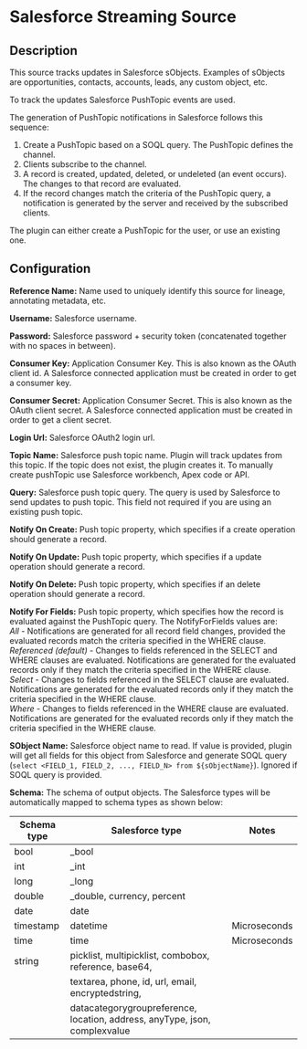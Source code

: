 # Salesforce Streaming Source


Description
-----------
This source tracks updates in Salesforce sObjects.
Examples of sObjects are opportunities, contacts, accounts, leads, any custom object, etc.

To track the updates Salesforce PushTopic events are used.

The generation of PushTopic notifications in Salesforce follows this sequence:
1. Create a PushTopic based on a SOQL query. The PushTopic defines the channel.
2. Clients subscribe to the channel.
3. A record is created, updated, deleted, or undeleted (an event occurs). The changes to that record are evaluated.
4. If the record changes match the criteria of the PushTopic query, a notification is generated by the server and received by the subscribed clients.

The plugin can either create a PushTopic for the user, or use an existing one.

Configuration
-------------

**Reference Name:** Name used to uniquely identify this source for lineage, annotating metadata, etc.

**Username:** Salesforce username.

**Password:** Salesforce password + security token (concatenated together with no spaces in between).

**Consumer Key:** Application Consumer Key. This is also known as the OAuth client id.
A Salesforce connected application must be created in order to get a consumer key.

**Consumer Secret:** Application Consumer Secret. This is also known as the OAuth client secret.
A Salesforce connected application must be created in order to get a client secret.

**Login Url:** Salesforce OAuth2 login url.

**Topic Name:** Salesforce push topic name. Plugin will track updates from this topic. If the topic does
not exist, the plugin creates it. To manually create pushTopic use Salesforce workbench, Apex code or API.


**Query:** Salesforce push topic query. The query is used by Salesforce to send updates to push topic.
This field not required if you are using an existing push topic.


**Notify On Create:** Push topic property, which specifies if a create operation should generate a record.


**Notify On Update:** Push topic property, which specifies if a update operation should generate a record.


**Notify On Delete:** Push topic property, which specifies if an delete operation should generate a record.


**Notify For Fields:** Push topic property, which specifies how the record is evaluated against the
PushTopic query. The NotifyForFields values are:<br>
_All_	- Notifications are generated for all record field changes, provided the evaluated records match
the criteria specified in the WHERE clause.<br>
_Referenced (default)_ -	Changes to fields referenced in the SELECT and WHERE clauses are evaluated.
Notifications are generated for the evaluated records only if they match the criteria specified
in the WHERE clause.<br>
_Select_	- Changes to fields referenced in the SELECT clause are evaluated. Notifications are generated
for the evaluated records only if they match the criteria specified in the WHERE clause.<br>
_Where_	- Changes to fields referenced in the WHERE clause are evaluated. Notifications are generated
for the evaluated records only if they match the criteria specified in the WHERE clause.

**SObject Name:** Salesforce object name to read. If value is provided, plugin will get all fields for this object from
Salesforce and generate SOQL query (`select <FIELD_1, FIELD_2, ..., FIELD_N> from ${sObjectName}`).
Ignored if SOQL query is provided.

**Schema:** The schema of output objects.
The Salesforce types will be automatically mapped to schema types as shown below:

| Schema type |                              Salesforce type                               |    Notes     |
| ----------- | -------------------------------------------------------------------------- | ------------ |
| bool        | _bool                                                                      |              |
| int         | _int                                                                       |              |
| long        | _long                                                                      |              |
| double      | _double, currency, percent                                                 |              |
| date        | date                                                                       |              |
| timestamp   | datetime                                                                   | Microseconds |
| time        | time                                                                       | Microseconds |
| string      | picklist, multipicklist, combobox, reference, base64,                      |              |
|             | textarea, phone, id, url, email, encryptedstring,                          |              |
|             | datacategorygroupreference, location, address, anyType, json, complexvalue |              |
